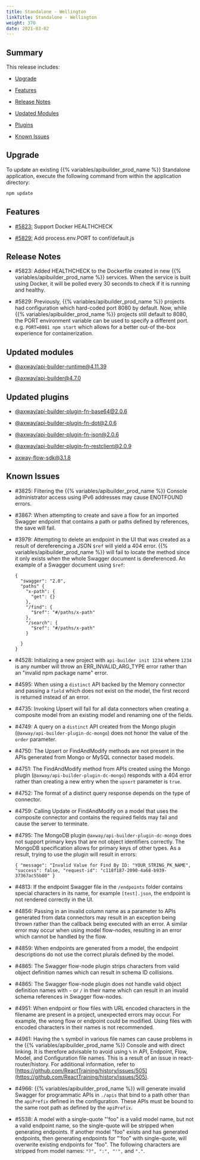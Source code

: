 ```yaml
---
title: Standalone - Wellington
linkTitle: Standalone - Wellington
weight: 370
date: 2021-03-02
---
```


## Summary

This release includes:

* [Upgrade](#upgrade)

* [Features](#features)

* [Release Notes](#release-notes)

* [Updated Modules](#updated-modules)

* [Plugins](#updated-plugins)

* [Known Issues](#known-issues)

## Upgrade

To update an existing {{% variables/apibuilder_prod_name %}} Standalone application, execute the following command from within the application directory:

```bash
npm update
```

## Features

* [#5823:](#5823) Support Docker HEALTHCHECK

* [#5829:](#5829) Add process.env.PORT to conf/default.js

## Release Notes

* #5823: Added HEALTHCHECK to the Dockerfile created in new {{% variables/apibuilder_prod_name %}} services. When the service is built using Docker, it will be polled every 30 seconds to check if it is running and healthy.

* #5829: Previously, {{% variables/apibuilder_prod_name %}} projects had configuration which hard-coded port 8080 by default. Now, while {{% variables/apibuilder_prod_name %}} projects still default to 8080, the PORT environment variable can be used to specify a different port. e.g. `PORT=8081 npm start` which allows for a better out-of the-box experience for containerization.

## Updated modules

* [@axway/api-builder-runtime@4.11.39](https://www.npmjs.com/package/@axway/api-builder-runtime/v/4.11.39)

* [@axway/api-builder@4.7.0](https://www.npmjs.com/package/@axway/api-builder/v/4.7.0)

## Updated plugins

* [@axway/api-builder-plugin-fn-base64@2.0.6](https://www.npmjs.com/package/@axway/api-builder-plugin-fn-base64/v/2.0.6)

* [@axway/api-builder-plugin-fn-dot@2.0.6](https://www.npmjs.com/package/@axway/api-builder-plugin-fn-dot/v/2.0.6)

* [@axway/api-builder-plugin-fn-json@2.0.6](https://www.npmjs.com/package/@axway/api-builder-plugin-fn-json/v/2.0.6)

* [@axway/api-builder-plugin-fn-restclient@2.0.9](https://www.npmjs.com/package/@axway/api-builder-plugin-fn-restclient/v/2.0.9)

* [axway-flow-sdk@3.1.8](https://www.npmjs.com/package/axway-flow-sdk/v/3.1.8)

## Known Issues

* #3825: Filtering the {{% variables/apibuilder_prod_name %}} Console administrator access using IPv6 addresses may cause ENOTFOUND errors.

* #3867: When attempting to create and save a flow for an imported Swagger endpoint that contains a path or paths defined by references, the save will fail.

* #3979: Attempting to delete an endpoint in the UI that was created as a result of dereferencing a JSON `$ref` will yield a 404 error. {{% variables/apibuilder_prod_name %}} will fail to locate the method since it only exists when the whole Swagger document is dereferenced. An example of a Swagger document using `$ref`:

    ```
    {
      "swagger": "2.0",
      "paths" {
        "x-path": {
          "get": {}
        },
        "/find": {
          "$ref": "#/paths/x-path"
        },
        "/search": {
          "$ref": "#/paths/x-path"
        }

      }
    }
    ```

* #4528: Initializing a new project with `api-builder init 1234` where `1234` is any number will throw an ERR_INVALID_ARG_TYPE error rather than an "invalid npm package name" error.

* #4595: When using a `distinct` API backed by the Memory connector and passing a `field` which does not exist on the model, the first record is returned instead of an error.

* #4735: Invoking Upsert will fail for all data connectors when creating a composite model from an existing model and renaming one of the fields.

* #4749: A query on a `distinct` API created from the Mongo plugin (`@axway/api-builder-plugin-dc-mongo`) does not honor the value of the `order` parameter.

* #4750: The Upsert or FindAndModify methods are not present in the APIs generated from Mongo or MySQL connector based models.

* #4751: The FindAndModify method from APIs created using the Mongo plugin (`@axway/api-builder-plugin-dc-mongo`) responds with a 404 error rather than creating a new entry when the `upsert` parameter is `true`.

* #4752: The format of a distinct query response depends on the type of connector.

* #4759: Calling Update or FindAndModify on a model that uses the composite connector and contains the required fields may fail and cause the server to terminate.

* #4795: The MongoDB plugin `@axway/api-builder-plugin-dc-mongo` does not support primary keys that are not object identifiers correctly. The MongoDB specification allows for primary keys of other types. As a result, trying to use the plugin will result in errors:

    ```
    { "message": "Invalid Value for Find By ID: "YOUR_STRING_PK_NAME", "success": false, "request-id": "c118f187-2090-4a68-b939-37367ac55b80" }
    ```

* #4813: If the endpoint Swagger file in the `/endpoints` folder contains special characters in its name, for example `[test].json`, the endpoint is not rendered correctly in the UI.

* #4856: Passing in an invalid column name as a parameter to APIs generated from data connectors may result in an exception being thrown rather than the callback being executed with an error. A similar error may occur when using model flow-nodes, resulting in an error which cannot be handled by the flow.

* #4859: When endpoints are generated from a model, the endpoint descriptions do not use the correct plurals defined by the model.

* #4865: The Swagger flow-node plugin strips characters from valid object definition names which can result in schema ID collisions.

* #4865: The Swagger flow-node plugin does not handle valid object definition names with `~` or `/` in their name which can result in an invalid schema references in Swagger flow-nodes.

* #4951: When endpoint or flow files with URL encoded characters in the filename are present in a project, unexpected errors may occur. For example, the wrong flow or endpoint could be modified. Using files with encoded characters in their names is not recommended.

* #4961: Having the `%` symbol in various file names can cause problems in the {{% variables/apibuilder_prod_name %}} Console and with direct linking. It is therefore advisable to avoid using `%` in API, Endpoint, Flow, Model, and Configuration file names. This is a result of an issue in react-router/history. For additional information, refer to [https://github.com/ReactTraining/history/issues/505](https://github.com/ReactTraining/history/issues/505).

* #4966: {{% variables/apibuilder_prod_name %}} will generate invalid Swagger for programmatic APIs in `./apis` that bind to a path other than the `apiPrefix` defined in the configuration. These APIs must be bound to the same root path as defined by the `apiPrefix`.

* #5538: A model with a single-quote "'foo" is a valid model name, but not a valid endpoint name, so the single-quote will be stripped when generating endpoints. If another model "foo" exists and has generated endpoints, then generating endpoints for "'foo" with single-quote, will overwrite existing endpoints for "foo". The following characters are stripped from model names: `"?", ":", "'",` and `"."`.
